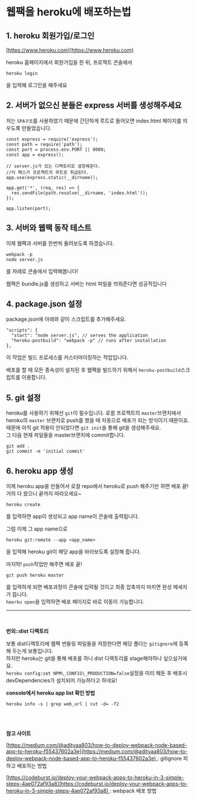 # 웹팩을 heroku에 배포하는법

## 1\. heroku 회원가입/로그인

[https://www.heroku.com](https://www.heroku.com)

heroku 홈페이지에서 회원가입을 한 뒤, 프로젝트 콘솔에서

```
heroku login
```

을 입력해 로그인을 해주세요

## 2\. 서버가 없으신 분들은 express 서버를 생성해주세요

저는 `SPA구조`를 사용하였기 때문에 간단하게 루트로 들어오면 index.html 페이지를 띄우도록 만들었습니다.

```
const express = require('express');
const path = require('path');
const port = process.env.PORT || 8080;
const app = express();

// server.js가 있는 디렉토리로 설정해준다. 
//이 패스가 프로젝트의 루트로 취급된다. 
app.use(express.static(__dirname));

app.get('*', (req, res) => {
  res.sendFile(path.resolve(__dirname, 'index.html'));
});

app.listen(port);
```

## 3\. 서버와 웹팩 동작 테스트

이제 웹팩과 서버를 한번씩 돌려보도록 하겠습니다.

```
webpack -p
node server.js
```

를 차례로 콘솔에서 입력해봅니다!

웹팩은 bundle.js를 생성하고 서버는 html 파일을 띄워준다면 성공적입니다

## 4\. package.json 설정

package.json에 아래와 같이 스크립트를 추가해주세요.

```
"scripts": {
  "start": "node server.js", // serves the application
  "heroku-postbuild": "webpack -p" // runs after installation
},
```

이 작업은 빌드 프로세스를 커스터마이징하는 작업입니다.

배포를 할 때 모든 종속성이 설치된 후 웹팩을 빌드하기 위해서 `heroku-postbuild`스크립트를 이용합니다.

## 5\. git 설정

heroku를 사용하기 위해선 `git`이 필수입니다. 로컬 프로젝트의 `master`브랜치에서 heroku의 `master` 브랜치로 push를 했을 때 자동으로 배포가 되는 방식이기 때문이죠.  
때문에 아직 git 적용이 안되었다면 `git init`을 통해 git을 생성해주세요.  
그 다음 현재 파일들을 master브랜치에 commit합니다.

```
git add .
git commit -m 'initial commit'
```

## 6\. heroku app 생성

이제 heroku app을 만들어서 로컬 repo에서 heroku로 push 해주기만 하면 배포 끝! 거의 다 왔으니 끝까지 따라오세요~

```
heroku create 
```

를 입력하면 app이 생성되고 app name이 콘솔에 출력됩니다.

그럼 이제 그 app name으로

```
heroku git:remote --app <app_name>
```

을 입력해 heroku git이 해당 app을 바라보도록 설정해 줍니다.

마지막! `push`작업만 해주면 배포 끝!

```
git push heroku master
```

를 입력하게 되면 배포과정이 콘솔에 입력될 것이고 최종 압축까지 마치면 완성 메세지가 뜹니다.  
`heorku open`을 입력하면 배포 페이지로 바로 이동이 가능합니다.

---
</br>

**번외::dist 디렉토리**

보통 dist디렉토리에 웹팩 번들링 파일들을 저장한다면 해당 폴더는 `gitignore`에 등록해 두는게 보통입니다.  
하지만 heroku는 git을 통해 배포를 하니 dist 디렉토리를 stage해야하나 싶으실거에요.  
`heroku config:set NPM\_CONFIG\_PRODUCTION=false`설정을 미리 해둔 후 배포시 devDependencies가 설치되어 가능하다고 하네요!
</br>

**console에서 heroku app list 확인 방법**

```
heroku info -s | grep web_url | cut -d= -f2
```

</br>
</br>

**참고 사이트**

[https://medium.com/@adityaa803/how-to-deploy-webpack-node-based-app-to-heroku-f55437602a3e](https://medium.com/@adityaa803/how-to-deploy-webpack-node-based-app-to-heroku-f55437602a3e) : gitignore 피하고 배포하는 방법

[https://codeburst.io/deploy-your-webpack-apps-to-heroku-in-3-simple-steps-4ae072af93a8](https://codeburst.io/deploy-your-webpack-apps-to-heroku-in-3-simple-steps-4ae072af93a8) : webpack 배포 방법
